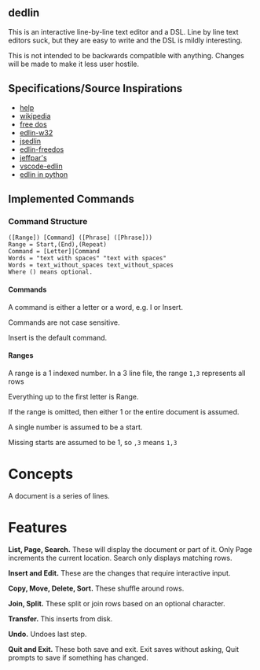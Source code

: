 dedlin
------

This is an interactive line-by-line text editor and a DSL. Line by line text
editors suck, but they are easy to write and the DSL is mildly interesting.

This is not intended to be backwards compatible with anything. Changes will be made
to make it less user hostile.

## Specifications/Source Inspirations
- [help](https://www.computerhope.com/edlin.htm)
- [wikipedia](https://en.wikipedia.org/wiki/Edlin)
- [free dos](https://github.com/FDOS/edlin/blob/master/msgs-en.h)
- [edlin-w32](https://github.com/yudenisov/edlin-w32)
- [jsedlin](https://github.com/LHerrmeyer/jsedlin)
- [edlin-freedos](https://opensource.com/article/21/6/edlin-freedos)
- [jeffpar's](https://jeffpar.github.io/kbarchive/kb/067/Q67706/)
- [vscode-edlin](https://github.com/FFengIll/vscode-edlin)
- [edlin in python](https://github.com/firefish111/edlin/blob/master/main.py)

## Implemented Commands
### Command Structure
```
([Range]) [Command] ([Phrase] ([Phrase]))
Range = Start,(End),(Repeat)
Command = [Letter]|Command
Words = "text with spaces" "text with spaces"
Words = text_without_spaces text_without_spaces
Where () means optional.
```

#### Commands
A command is either a letter or a word, e.g. I or Insert.

Commands are not case sensitive.

Insert is the default command.

#### Ranges
A range is a 1 indexed number. In a 3 line file, the range `1,3` represents all rows

Everything up to the first letter is Range.

If the range is omitted, then either 1 or the entire document is assumed.

A single number is assumed to be a start.

Missing starts are assumed to be 1, so `,3` means `1,3`

# Concepts
A document is a series of lines.

# Features
**List, Page, Search.** These will display the document or part of it. Only Page increments the current location.
Search only displays matching rows.

**Insert and Edit.** These are the changes that require interactive input.

**Copy, Move, Delete, Sort.** These shuffle around rows.

**Join, Split.** These split or join rows based on an optional character.

**Transfer.** This inserts from disk.

**Undo.** Undoes last step.

**Quit and Exit.** These both save and exit. Exit saves without asking, Quit prompts to save if something has changed.

